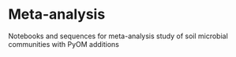 # Meta-analysis
Notebooks and sequences for meta-analysis study of soil microbial communities with PyOM additions
